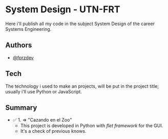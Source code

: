 # System Design - UTN-FRT

Here i'll publish all my code in the subject System Design of the career Systems Engineering.
## Authors

- [@fprzdev](https://github.com/FranprzDev)

## Tech
The technology i used to make an projects, will be put in the project title; usually i'll use Python or JavaScript.


## Summary

- ✅ 1. => "Cazando en el Zoo"
    - This project is developed in Python with *flet framework* for the GUI.
    - It's a check of previous knows.